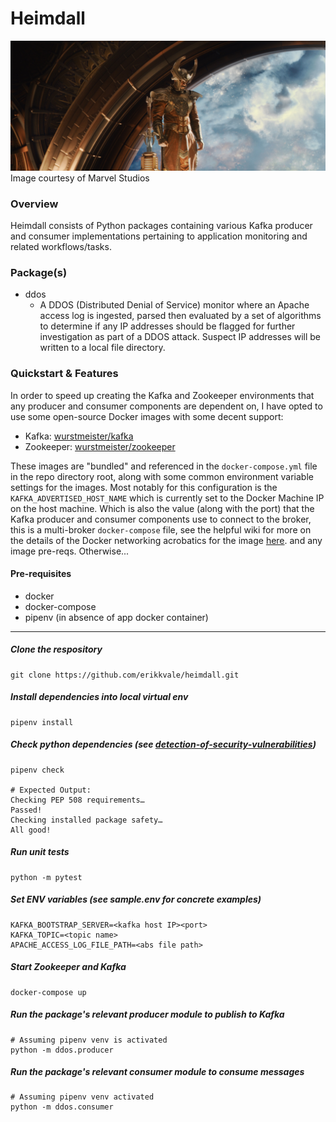 # Heimdall
![alt text](static/Heimdall.jpg)
Image courtesy of Marvel Studios

### Overview
Heimdall consists of Python packages containing various Kafka producer and consumer implementations
pertaining to application monitoring and related workflows/tasks.

### Package(s)
* ddos
  * A DDOS (Distributed Denial of Service) monitor where an Apache access log is ingested, parsed then
    evaluated by a set of algorithms to determine if any IP addresses should be flagged for further
    investigation as part of a DDOS attack. Suspect IP addresses will be written to a local file directory.
    
### Quickstart & Features
In order to speed up creating the Kafka and Zookeeper environments that any producer and consumer components are 
dependent on, I have opted to use some open-source Docker images with some decent support:

- Kafka: [wurstmeister/kafka](https://hub.docker.com/r/wurstmeister/kafka/)
- Zookeeper: [wurstmeister/zookeeper](https://hub.docker.com/r/wurstmeister/zookeeper)

These images are "bundled" and referenced in the `docker-compose.yml` file in the repo directory root, along
with some common environment variable settings for the images. Most notably for this configuration is the `KAFKA_ADVERTISED_HOST_NAME`
which is currently set to the Docker Machine IP on the host machine. Which is also the value (along with the port)
that the Kafka producer and consumer components use to connect to the broker, this is a multi-broker `docker-compose` file, see 
the helpful wiki for more on the details of the Docker networking acrobatics for the image [here](https://github.com/wurstmeister/kafka-docker/wiki/Connectivity).
and any image pre-reqs. Otherwise...

#### Pre-requisites
- docker
- docker-compose
- pipenv (in absence of app docker container)
__________________________________________________
##### Clone the respository
```
git clone https://github.com/erikkvale/heimdall.git
```
##### Install dependencies into local virtual env
```
pipenv install
```

##### Check python dependencies (see [detection-of-security-vulnerabilities](https://pipenv.kennethreitz.org/en/latest/advanced/#detection-of-security-vulnerabilities))
```
pipenv check

# Expected Output:
Checking PEP 508 requirements…
Passed!
Checking installed package safety…
All good!
```

##### Run unit tests
```
python -m pytest
```

##### Set ENV variables (see sample.env for concrete examples)
```
KAFKA_BOOTSTRAP_SERVER=<kafka host IP><port>
KAFKA_TOPIC=<topic name>
APACHE_ACCESS_LOG_FILE_PATH=<abs file path>
```

##### Start Zookeeper and Kafka
```
docker-compose up
```

##### Run the package's relevant producer module to publish to Kafka
```
# Assuming pipenv venv is activated
python -m ddos.producer
```
##### Run the package's relevant consumer module to consume messages
```
# Assuming pipenv venv activated
python -m ddos.consumer
```
